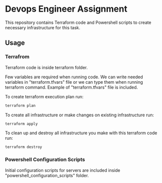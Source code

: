 # Devops Engineer Assignment

This repository contains Terraform code and Powershell scripts to create necessary infrastructure for this task.

## Usage

### Terrafrom

Terraform code is inside terraform folder.

Few variables are required when running code. We can write needed variables in "terraform.tfvars" file or we can type them when running terraform command. Example of "terraform.tfvars" file is included.

To create terraform execution plan run:
```bash
terraform plan
```

To create all infrastructure or make changes on existing infrastructure run:
```bash
terraform apply
```

To clean up and destroy all infrastructure you make with this terraform code run:
```bash
terraform destroy
```

### Powershell Configuration Scripts

Initial configuration scripts for servers are included inside "powershell_configuration_scripts" folder.